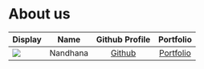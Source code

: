 # About us

Display |  Name   |              Github Profile               | Portfolio 
--------|:-------:|:-----------------------------------------:|:---------:
![](https://via.placeholder.com/100.png?text=Photo) | Nandhana | [Github](https://github.com/nandhananm7/) | [Portfolio](docs/team/johndoe.md)